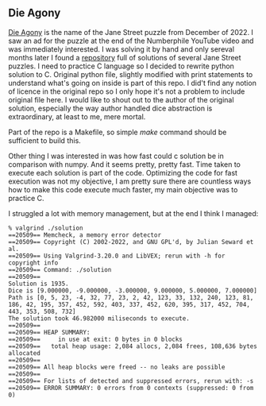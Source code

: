 ## Die Agony

[Die Agony](https://www.janestreet.com/puzzles/die-agony-index/) is the name of the Jane Street puzzle from December of 2022. I saw an ad for the puzzle at the end of the Numberphile YouTube video and was immediately interested. I was solving it by hand and only sereval months later I found a [repository](https://github.com/gowen100/Jane-Street-Solutions) full of solutions of several Jane Street puzzles. I need to practice C language so I decided to rewrite python solution to C. Original python file, slightly modified with print statements to understand what's going on inside is part of this repo. I did't find any notion of licence in the original repo so I only hope it's not a problem to include original file here. I would like to shout out to the author of the original solution, especially the way author handled dice abstraction is extraordinary, at least to me, mere mortal.

Part of the repo is a Makefile, so simple *make* command should be sufficient to build this.

Other thing I was interested in was how fast could c solution be in comparison with numpy. And it seems pretty, pretty fast. Time taken to execute each solution is part of the code. Optimizing the code for fast execution was not my objective, I am pretty sure there are countless ways how to make this code execute much faster, my main objective was to practice C.

I struggled a lot with memory management, but at the end I think I managed:
```console
% valgrind ./solution
==20509== Memcheck, a memory error detector
==20509== Copyright (C) 2002-2022, and GNU GPL'd, by Julian Seward et al.
==20509== Using Valgrind-3.20.0 and LibVEX; rerun with -h for copyright info
==20509== Command: ./solution
==20509== 
Solution is 1935.
Dice is [9.000000, -9.000000, -3.000000, 9.000000, 5.000000, 7.000000]
Path is [0, 5, 23, -4, 32, 77, 23, 2, 42, 123, 33, 132, 240, 123, 81, 186, 42, 195, 357, 452, 592, 403, 337, 452, 620, 395, 317, 452, 704, 443, 353, 508, 732]
The solution took 46.982000 miliseconds to execute.
==20509== 
==20509== HEAP SUMMARY:
==20509==     in use at exit: 0 bytes in 0 blocks
==20509==   total heap usage: 2,084 allocs, 2,084 frees, 108,636 bytes allocated
==20509== 
==20509== All heap blocks were freed -- no leaks are possible
==20509== 
==20509== For lists of detected and suppressed errors, rerun with: -s
==20509== ERROR SUMMARY: 0 errors from 0 contexts (suppressed: 0 from 0)
```
